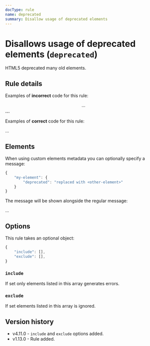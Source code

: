 ```yaml
---
docType: rule
name: deprecated
summary: Disallow usage of deprecated elements
---
```


# Disallows usage of deprecated elements (`deprecated`)

HTML5 deprecated many old elements.

## Rule details

Examples of **incorrect** code for this rule:

<validate name="incorrect" rules="deprecated">
    <center>...</center>
    <big>...</big>
</validate>

Examples of **correct** code for this rule:

<validate name="correct" rules="deprecated">
    <main>...</main>
</validate>

## Elements

When using custom elements metadata you can optionally specify a message:

```js
{
    "my-element": {
        "deprecated": "replaced with <other-element>"
    }
}
```

The message will be shown alongside the regular message:

<validate name="custom-message" rules="deprecated" elements="deprecated.json">
    <my-element>...</my-element>
</validate>

## Options

This rule takes an optional object:

```javascript
{
	"include": [],
	"exclude": [],
}
```

### `include`

If set only elements listed in this array generates errors.

### `exclude`

If set elements listed in this array is ignored.

## Version history

- v4.11.0 - `include` and `exclude` options added.
- v1.13.0 - Rule added.
